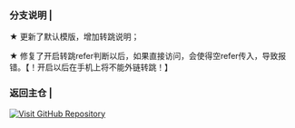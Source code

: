 ### 分支说明 |

★ 更新了默认模版，增加转跳说明；

★ 修复了开启转跳refer判断以后，如果直接访问，会使得空refer传入，导致报错。【！开启以后在手机上将不能外链转跳！】

### 返回主仓 |

[![Visit GitHub Repository](https://img.shields.io/badge/Visit-GitHub%20Repository-blue)](https://github.com/benzBrake/ShortLinks "点击访问GitHub仓库")

